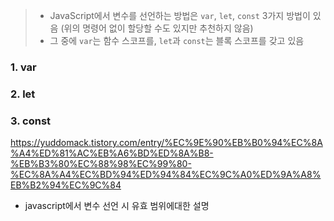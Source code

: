 > - JavaScript에서 변수를 선언하는 방법은 `var`, `let`, `const` 3가지 방법이 있음
>   (위의 명령어 없이 할당할 수도 있지만 추천하지 않음)
> - 그 중에 `var`는 함수 스코프를, `let`과 `const`는 블록 스코프를 갖고 있음

### 1. var

### 2. let

### 3. const


https://yuddomack.tistory.com/entry/%EC%9E%90%EB%B0%94%EC%8A%A4%ED%81%AC%EB%A6%BD%ED%8A%B8-%EB%B3%80%EC%88%98%EC%99%80-%EC%8A%A4%EC%BD%94%ED%94%84%EC%9C%A0%ED%9A%A8%EB%B2%94%EC%9C%84

- javascript에서 변수 선언 시 유효 범위에대한 설명
